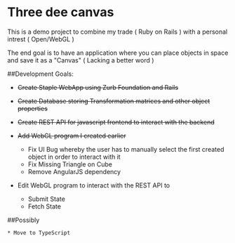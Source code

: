 # Three dee canvas

This is a demo project to combine my trade ( Ruby on Rails ) with a personal intrest ( Open/WebGL )

The end goal is to have an application where you can place objects in space and save it as a "Canvas" ( Lacking a better word )

##Development Goals:

  * <del>Create Staple WebApp using Zurb Foundation and Rails</del>

  * <del>Create Database storing Transformation matrices and other object properties</del>

  * <del>Create REST API for javascript frontend to interact with the backend</del>

  * <del>Add WebGL program I created earlier</del>
    * Fix UI Bug whereby the user has to manually select the first created object in order to interact with it
    * Fix Missing Triangle on Cube
    * Remove AngularJS dependency

  * Edit WebGL program to interact with the REST API to
    * Submit State
    * Fetch State

##Possibly
	
	* Move to TypeScript
